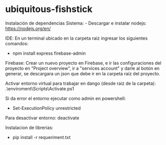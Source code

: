 # ubiquitous-fishstick
Instalación de dependencias Sistema: - Descargar e instalar nodejs: https://nodejs.org/en/

IDE:
En un terminal ubicado en la carpeta raiz ingresar los siguientes comandos:
 - npm install express firebase-admin

Firebase:
Crear un nuevo proyecto en Firebase, e ir las configuraciones del proyecto en "Project overview", ir a "services account" y darle al botón en generar, se descargara un json que debe ir en la carpeta raíz del proyecto.

Activar entorno virtual para trabajar en dango (desde raiz de la carpeta):
  .\enviroment\Scripts\Activate.ps1
  
  Si da error el entorno ejecutar como admin en powershell:
  - Set-ExecutionPolicy unrestricted

Para desactivar entorno:
   deactivate

Instalacion de librerias:
  - pip install -r requeriment.txt
